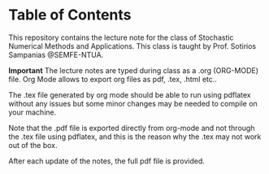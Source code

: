 
# Table of Contents



This repository contains the lecture note for the class of Stochastic Numerical Methods and Applications.
This class is taught by Prof. Sotirios Sampanias @SEMFE-NTUA.

**Important**
The lecture notes are typed during class as a .org (ORG-MODE) file.
Org Mode allows to export org files as pdf, .tex, .html etc..

The .tex file generated by org mode should be able to run using pdflatex without any issues
but some minor changes may be needed to compile on your machine.

Note that the .pdf file is exported directly from org-mode and not through the .tex file using pdflatex,
and this is the reason why the .tex may not work out of the box.

After each update of the notes, the full pdf file is provided.

